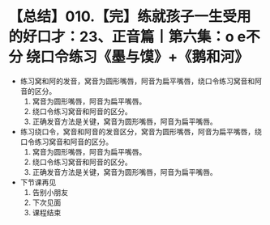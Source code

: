 # 【总结】010.【完】练就孩子一生受用的好口才：23、正音篇丨第六集：o e不分 绕口令练习《墨与馍》+《鹅和河》

-   练习窝和阿的发音，窝音为圆形嘴唇，阿音为扁平嘴唇，绕口令练习窝音和阿音的区分。
    1.  窝音为圆形嘴唇，阿音为扁平嘴唇。
    2.  绕口令练习窝音和阿音的区分。
    3.  正确发音方法是关键，窝音为圆形嘴唇，阿音为扁平嘴唇。
-   练习绕口令，窝音和阿音的发音区分，窝音为圆形嘴唇，阿音为扁平嘴唇，绕口令练习窝音和阿音的区分。
    1.  窝音为圆形嘴唇，阿音为扁平嘴唇。
    2.  绕口令练习窝音和阿音的区分。
    3.  正确发音方法是关键，窝音为圆形嘴唇，阿音为扁平嘴唇。
-   下节课再见
    1.  告别小朋友
    2.  下次见面
    3.  课程结束